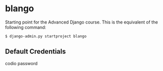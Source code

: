 # blango

Starting point for the Advanced Django course. This is the equivalent of the following command:

```bash
$ django-admin.py startproject blango
```

## Default Credentials
codio
password